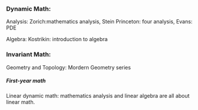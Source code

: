 
### Dynamic Math:
Analysis:
Zorich:mathematics analysis, Stein Princeton: four analysis, Evans: PDE


Algebra:
Kostrikin: introduction to algebra




### Invariant Math:

Geometry and Topology:
Mordern Geometry series









##### First-year math
Linear dynamic math: mathematics analysis and linear algebra are all about linear math.
